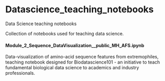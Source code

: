 # Datascience_teaching_notebooks
Data Science teaching notebooks

Collection of notebooks used for teaching data science.

#### Module_2_Sequence_DataVisualization__public_MH_AFS.ipynb
Data-visualization of amino-acid sequence features from extremophiles, teaching notebook designed for Biodatascience101 - an initiative to teach fundamental biological data science to academics and industry professionals.
